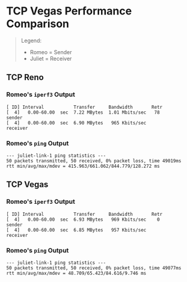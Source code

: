 # TCP Vegas Performance Comparison

> Legend:
>
> - Romeo = Sender
> - Juliet = Receiver

## TCP Reno

### Romeo's `iperf3` Output

```shell
[ ID] Interval           Transfer     Bandwidth       Retr
[  4]   0.00-60.00  sec  7.22 MBytes  1.01 Mbits/sec   78             sender
[  4]   0.00-60.00  sec  6.90 MBytes   965 Kbits/sec                  receiver
```

### Romeo's `ping` Output

```shell
--- juliet-link-1 ping statistics ---
50 packets transmitted, 50 received, 0% packet loss, time 49019ms
rtt min/avg/max/mdev = 415.963/661.062/844.779/128.272 ms
```

## TCP Vegas

### Romeo's `iperf3` Output

```shell
[ ID] Interval           Transfer     Bandwidth       Retr
[  4]   0.00-60.00  sec  6.93 MBytes   969 Kbits/sec    0             sender
[  4]   0.00-60.00  sec  6.85 MBytes   957 Kbits/sec                  receiver
```

### Romeo's `ping` Output

```shell
--- juliet-link-1 ping statistics ---
50 packets transmitted, 50 received, 0% packet loss, time 49077ms
rtt min/avg/max/mdev = 48.709/65.423/84.616/9.746 ms
```

